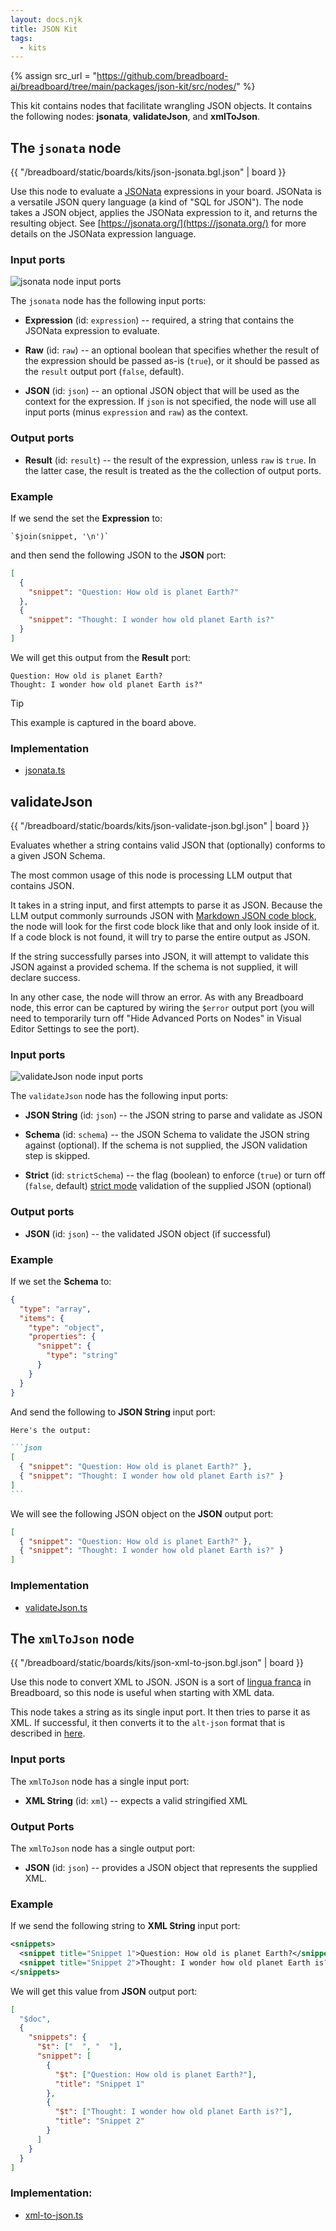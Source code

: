 ```yaml
---
layout: docs.njk
title: JSON Kit
tags:
  - kits
---
```


{% assign src_url = "https://github.com/breadboard-ai/breadboard/tree/main/packages/json-kit/src/nodes/" %}

This kit contains nodes that facilitate wrangling JSON objects. It contains the following nodes: **jsonata**, **validateJson**, and **xmlToJson**.

## The `jsonata` node

{{ "/breadboard/static/boards/kits/json-jsonata.bgl.json" | board }}

Use this node to evaluate a [JSONata](https://jsonata.org/) expressions in your board. JSONata is a versatile JSON query language (a kind of "SQL for JSON"). The node takes a JSON object, applies the JSONata expression to it, and returns the resulting object. See [https://jsonata.org/](https://jsonata.org/) for more details on the JSONata expression language.

### Input ports

![jsonata node input ports](/breadboard/static/images/json-kit/jsonata-inputs.png)

The `jsonata` node has the following input ports:

- **Expression** (id: `expression`) -- required, a string that contains the JSONata expression to evaluate.

- **Raw** (id: `raw`) -- an optional boolean that specifies whether the result of the expression should be passed as-is (`true`), or it should be passed as the `result` output port (`false`, default).

- **JSON** (id: `json`) -- an optional JSON object that will be used as the context for the expression. If `json` is not specified, the node will use all input ports (minus `expression` and `raw`) as the context.

### Output ports

- **Result** (id: `result`) -- the result of the expression, unless `raw` is `true`. In the latter case, the result is treated as the the collection of output ports.

### Example

If we send the set the **Expression** to:

```jsonata
`$join(snippet, '\n')`
```

and then send the following JSON to the **JSON** port:

```json
[
  {
    "snippet": "Question: How old is planet Earth?"
  },
  {
    "snippet": "Thought: I wonder how old planet Earth is?"
  }
]
```

We will get this output from the **Result** port:

```text
Question: How old is planet Earth?
Thought: I wonder how old planet Earth is?"
```

> [!TIP]
> This example is captured in the board above.

### Implementation

- [jsonata.ts]({{src_url}}jsonata.ts)

## validateJson

{{ "/breadboard/static/boards/kits/json-validate-json.bgl.json" | board }}

Evaluates whether a string contains valid JSON that (optionally) conforms to a given JSON Schema.

The most common usage of this node is processing LLM output that contains JSON.

It takes in a string input, and first attempts to parse it as JSON. Because the LLM output commonly surrounds JSON with [Markdown JSON code block](https://www.markdownguide.org/extended-syntax/#syntax-highlighting), the node will look for the first code block like that and only look inside of it. If a code block is not found, it will try to parse the entire output as JSON.

If the string successfully parses into JSON, it will attempt to validate this JSON against a provided schema. If the schema is not supplied, it will declare success.

In any other case, the node will throw an error. As with any Breadboard node, this error can be captured by wiring the `$error` output port (you will need to temporarily turn off "Hide Advanced Ports on Nodes" in Visual Editor Settings to see the port).

### Input ports

![validateJson node input ports](/breadboard/static/images/json-kit/validate-json-inputs.png)

The `validateJson` node has the following input ports:

- **JSON String** (id: `json`) -- the JSON string to parse and validate as JSON

- **Schema** (id: `schema`) -- the JSON Schema to validate the JSON string against (optional). If the schema is not supplied, the JSON validation step is skipped.

- **Strict** (id: `strictSchema`) -- the flag (boolean) to enforce (`true`) or turn off (`false`, default) [strict mode](https://ajv.js.org/strict-mode.html#strict-mode) validation of the supplied JSON (optional)

### Output ports

- **JSON** (id: `json`) -- the validated JSON object (if successful)

### Example

If we set the **Schema** to:

```json
{
  "type": "array",
  "items": {
    "type": "object",
    "properties": {
      "snippet": {
        "type": "string"
      }
    }
  }
}
```

And send the following to **JSON String** input port:

````markdown
Here's the output:

```json
[
  { "snippet": "Question: How old is planet Earth?" },
  { "snippet": "Thought: I wonder how old planet Earth is?" }
]
```
````

We will see the following JSON object on the **JSON** output port:

```json
[
  { "snippet": "Question: How old is planet Earth?" },
  { "snippet": "Thought: I wonder how old planet Earth is?" }
]
```

### Implementation

- [validateJson.ts]({{src_url}}validate-json.ts)

## The `xmlToJson` node

{{ "/breadboard/static/boards/kits/json-xml-to-json.bgl.json" | board }}

Use this node to convert XML to JSON. JSON is a sort of [lingua franca](https://en.wikipedia.org/wiki/Lingua_franca) in Breadboard, so this node is useful when starting with XML data.

This node takes a string as its single input port. It then tries to parse it as XML. If successful, it then converts it to the `alt-json` format that is described in [here](https://developers.google.com/gdata/docs/json).

### Input ports

The `xmlToJson` node has a single input port:

- **XML String** (id: `xml`) -- expects a valid stringified XML

### Output Ports

The `xmlToJson` node has a single output port:

- **JSON** (id: `json`) -- provides a JSON object that represents the supplied XML.

### Example

If we send the following string to **XML String** input port:

```xml
<snippets>
  <snippet title="Snippet 1">Question: How old is planet Earth?</snippet>
  <snippet title="Snippet 2">Thought: I wonder how old planet Earth is?</snippet>
</snippets>
```

We will get this value from **JSON** output port:

```json
[
  "$doc",
  {
    "snippets": {
      "$t": ["  ", "  "],
      "snippet": [
        {
          "$t": ["Question: How old is planet Earth?"],
          "title": "Snippet 1"
        },
        {
          "$t": ["Thought: I wonder how old planet Earth is?"],
          "title": "Snippet 2"
        }
      ]
    }
  }
]
```

### Implementation:

- [xml-to-json.ts]({{src_url}}xml-to-json.ts)
